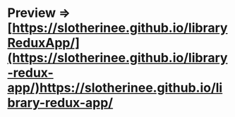 # Preview => [https://slotherinee.github.io/libraryReduxApp/](https://slotherinee.github.io/library-redux-app/)https://slotherinee.github.io/library-redux-app/
